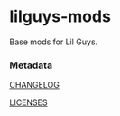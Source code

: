 # lilguys-mods

Base mods for Lil Guys.


### Metadata

[CHANGELOG](./CHANGELOG.md)

[LICENSES](./licenses.txt)
